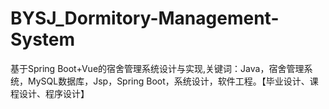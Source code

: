# BYSJ_Dormitory-Management-System
基于Spring Boot+Vue的宿舍管理系统设计与实现,关键词：Java，宿舍管理系统，MySQL数据库，Jsp，Spring Boot，系统设计，软件工程。【毕业设计、课程设计、程序设计】
